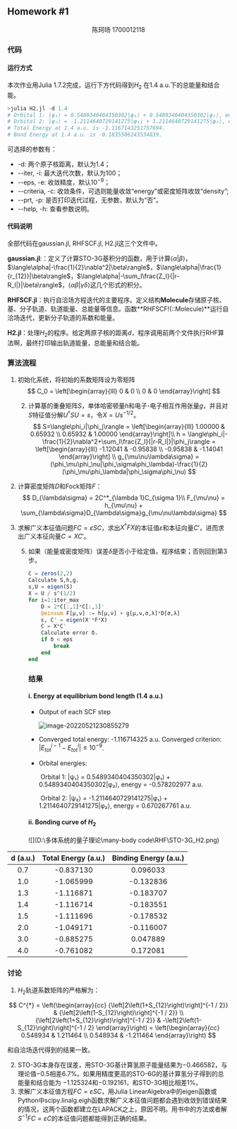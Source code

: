 ## Homework #1

<div align = "center">陈珂旸 1700012118</div>

### 代码

#### 运行方式

本次作业用Julia 1.7.2完成，运行下方代码得到$H_2$ 在1.4 a.u.下的总能量和结合能。

```julia
>julia H2.jl -d 1.4
# Orbital 1: |ψ₁⟩ = 0.5489340404350302|φ₁⟩ + 0.5489340404350302|φ₂⟩, energy = -0.5782029768532935.
# Orbital 2: |ψ₂⟩ = -1.2114640729141275|φ₁⟩ + 1.2114640729141275|φ₂⟩, energy = 0.6702677605933027.
# Total Energy at 1.4 a.u. is -1.1167143251757694.
# Bond Energy at 1.4 a.u. is -0.1835506243534839.
```

可选择的参数有：

- -d: 两个原子核距离，默认为$1.4$；
- --iter, -i: 最大迭代次数，默认为$100$；
- --eps, -e: 收敛精度，默认$10^{-9}$；
- --criteria, -c: 收敛条件，可选则能量收敛“energy”或密度矩阵收敛“density”;
- --prt, -p: 是否打印迭代过程，无参数，默认为“否”。
- --help, -h: 查看参数说明。

#### 代码说明

全部代码在gaussian.jl, RHFSCF.jl, H2.jl这三个文件中。

**gaussian.jl**:：定义了计算STO-3G基积分的函数，用于计算$\langle\alpha|\beta\rangle$，$\langle\alpha|-\frac{1}{2}\nabla^2|\beta\rangle$，$\langle\alpha|\frac{1}{r_{12}}|\beta\rangle$，$\langle\alpha|-\sum_I\frac{Z_I}{|r-R_I|}|\beta\rangle$，$\langle\alpha\beta|\gamma\delta\rangle$这几个形式的积分。

**RHFSCF.jl**：执行自洽场方程迭代的主要程序。定义结构**Molecule**存储原子核、基、分子轨道、轨道能量、总能量等信息。函数**RHFSCF!(::Molecule)**运行自洽场迭代，更新分子轨道的系数和能量。

**H2.jl**：处理$H_2$的程序。给定两原子核的距离$d$，程序调用前两个文件执行RHF算法啊，最终打印输出轨道能量，总能量和结合能。 

### 算法流程

1. 初始化系统，将初始的系数矩阵设为零矩阵
   $$
   C_0 = \left[\begin{array}{lll}
   0 & 0  \\
   0 & 0 
   \end{array}\right]
   $$

   2. 计算基的重叠矩阵$S$，单体哈密顿量$h$和电子-电子相互作用张量$g$，并且对$S$特征值分解$U^{\dagger}SU=s$，令$X=Us^{-1/2}$。
      $$
      S=\langle\phi_i|\phi_j\rangle = \left[\begin{array}{lll}
      1.00000 & 0.65932  \\
      0.65932 & 1.00000 
      \end{array}\right]\\
      h = \langle\phi_i|-\frac{1}{2}\nabla^2+\sum_I\frac{Z_I}{|r-R_I|}|\phi_j\rangle = \left[\begin{array}{lll}
      -1.12041 & -0.95838  \\
      -0.95838 & -1.14041 
      \end{array}\right] \\
      g_{\mu\nu\lambda\sigma} = (\phi_\mu\phi_\nu|\phi_\sigma\phi_\lambda)-\frac{1}{2}(\phi_\mu\phi_\lambda|\phi_\sigma\phi_\nu)
      $$
      

3. 计算密度矩阵$D$和Fock矩阵$F$：
   $$
   D_{\lambda\sigma} = 2C^*_{\lambda 1}C_{\sigma 1}\\
   F_{\mu\nu} = h_{\mu\nu} + \sum_{\lambda\sigma}D_{\lambda\sigma}g_{\mu\nu\lambda\sigma}
   $$
   
4. 求解广义本征值问题$FC=\varepsilon SC$，求出$X^{\dagger}FX$的本征值$\varepsilon$和本征向量$C'$，进而求出广义本征向量$C=XC'$。

   5. 如果（能量或密度矩阵）误差$\delta$是否小于给定值，程序结束；否则回到第3步。

      ```julia
      C = zeros(2,2)
      Calculate S,h,g.
      s,U = eigen(S)
      X = U / s^(1/2)
      for i=1:iter_max 
          D = 2*C[:,1]*C[:,1]'
          @einsum F[μ,ν] := h[μ,ν] + g[μ,ν,σ,λ]*D[σ,λ]
          ε, C' = eigen(X'*F*X)
          C = X*C'
          Calculate error δ.
          if δ < eps
              break
          end
      end
      ```

      ### 结果

      #### i. Energy at equilibrium bond length (1.4 a.u.)

        - Output of each SCF step

          ![image-20220521230855279](C:\Users\Locky\AppData\Roaming\Typora\typora-user-images\image-20220521230855279.png)

        - Converged total energy: -1.116714325 a.u.  Converged criterion: $|E^{i-1}_{tot}-E^{i}_{tot}|\leq 10^{-9}$.

        - Orbital energies: 
      
          ​		Orbital 1: |ψ₁⟩ = 0.5489340404350302|φ₁⟩ + 0.5489340404350302|φ₂⟩, energy = -0.578202977 a.u.
      
          ​		Orbital 2: |ψ₂⟩ = -1.2114640729141275|φ₁⟩ + 1.2114640729141275|φ₂⟩, energy = 0.670267761 a.u.
      
      #### ii. Bonding curve of $H_2$
      
      ![](D:\多体系统的量子理论\many-body code\RHF\STO-3G_H2.png)
      
      

| d (a.u.) | Total Energy (a.u.) | Binding Energy (a.u.) |
| :------: | :-----------------: | :-------------------: |
|   0.7    |      -0.837130      |       0.096033        |
|   1.0    |      -1.065999      |       -0.132836       |
|   1.3    |      -1.116871      |       -0.183707       |
|   1.4    |      -1.116714      |       -0.183551       |
|   1.5    |      -1.111696      |       -0.178532       |
|   2.0    |      -1.049171      |       -0.116007       |
|   3.0    |      -0.885275      |       0.047889        |
|   4.0    |      -0.761082      |       0.172081        |

### 讨论

1. $H_2$轨道系数矩阵的严格解为：

$$
C^{*} = \left(\begin{array}{cc}
{\left[2\left(1+S_{12}\right)\right]^{-1 / 2}} & {\left[2\left(1-S_{12}\right)\right]^{-1 / 2}} \\
{\left[2\left(1+S_{12}\right)\right]^{-1 / 2}} & -\left[2\left(1-S_{12}\right)\right]^{-1 / 2}
\end{array}\right) = \left(\begin{array}{cc}
0.548934 & 1.211464 \\
0.548934 & -1.211464
\end{array}\right)
$$

和自洽场迭代得到的结果一致。

2. STO-3G本身存在误差，用STO-3G基计算氢原子能量结果为$-0.466582$，与理论值$-0.5$相差$6.7\%$。如果用精度更高的STO-6G的基计算氢分子得到的总能量和结合能为 $-1.125324$和$-0.192161$，和STO-3G相比相差$1\%$。
3. 求解广义本征值方程$FC=\varepsilon SC$，用Julia LinearAlgebra中的eigen函数或Python中scipy.linalg.eigh函数求解广义本征值问题都会遇到收敛到错误结果的情况，这两个函数都建立在LAPACK之上，原因不明。用书中的方法或者解$S^{-1}FC=\varepsilon C$的本征值问题都能得到正确的结果。 

